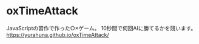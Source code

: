 # oxTimeAttack
JavaScriptの習作で作った○×ゲーム。
10秒間で何回AIに勝てるかを競います。
https://yurahuna.github.io/oxTimeAttack/
